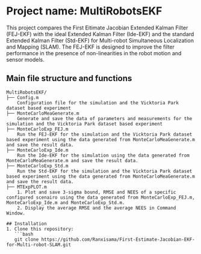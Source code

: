 # Project name: MultiRobotsEKF
This project compares the First Eitimate Jacobian Extended Kalman Filter (FEJ-EKF) with the ideal Extended Kalman Filter (Ide-EKF) and the standard Extended Kalman Filter (Std-EKF) for Multi-robot Simultaneous Localization and Mapping (SLAM).
The FEJ-EKF is designed to improve the filter performance in the presence of non-linearities in the robot motion and sensor models.

## Main file structure and functions
```
MultiRobotsEKF/
├── Config.m   
    Configuration file for the simulation and the Vicktoria Park dataset based experiment
├── MonteCarloMeaGenerate.m 
    Generate and save the data of parameters and measurements for the simulation and the Vicktoria Park dataset based experiment
├── MonteCarloExp_FEJ.m
    Run the FEJ-EKF for the simulation and the Vicktoria Park dataset based experiment using the data generated from MonteCarloMeaGenerate.m and save the result data.
├── MonteCarloExp_Ide.m
    Run the Ide-EKF for the simulation using the data generated from MonteCarloMeaGenerate.m and save the result data.
├── MonteCarloExp_Std.m
    Run the Std-EKF for the simulation and the Vicktoria Park dataset based experiment using the data generated from MonteCarloMeaGenerate.m and save the result data.
├── MTExpPLOT.m
    1. Plot and save 3-sigma bound, RMSE and NEES of a specific configured scenairo using the data generated from MonteCarloExp_FEJ.m, MonteCarloExp_Ide.m and MonteCarloExp_Std.m.
    2. Display the average RMSE and the average NEES in Command Window.

## Installation
1. Clone this repository:
   ```bash
   git clone https://github.com/Ranxisama/First-Estimate-Jacobian-EKF-for-Multi-robot-SLAM.git
